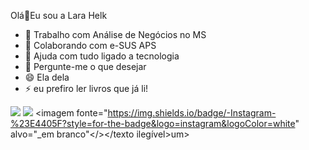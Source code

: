 Olá👋Eu sou a Lara Helk 


- 🔭 Trabalho com Análise de Negócios no MS
- 👯 Colaborando com e-SUS APS
- 🤔 Ajuda com tudo ligado a tecnologia 
- 💬 Pergunte-me o que desejar 
- 😄 Ela dela 
- ⚡ eu prefiro ler livros que já li!

 </div>
 
  <a href = "mailto:contatolarascanferla@gmail.com"><img src="https://img.shields.io/badge/-Gmail-%23333?style=for-the-badge&logo=gmail&logoColor=white" target="_blank"></a>
  <a href="https://www.linkedin.com/in/lara-helk-souza-2340aa35" target="_blank"><img src="https://img.shields.io/badge/-LinkedIn-%230077B5?style=for-the-badge&logo=linkedin&logoColor=white" target="_blank"></a> 
    <um href="https://instagram.com/larettah" alvo="_em branco"><imagem fonte="https://img.shields.io/badge/-Instagram-%23E4405F?style=for-the-badge&logo=instagram&logoColor=white" alvo="_em branco"</></texto ilegível>um>
  
</div>
